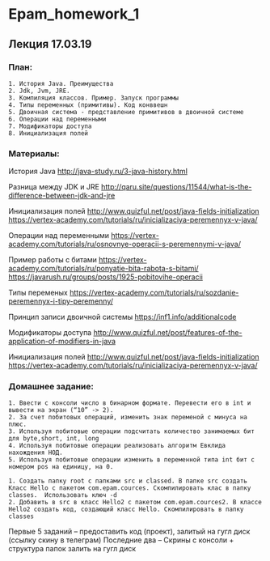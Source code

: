 # Epam_homework_1
## Лекция 17.03.19 
 
### План:

    1. История Java. Преимущества
    2. Jdk, Jvm, JRE. 
    3. Компиляция классов. Пример. Запуск программы
    4. Типы переменных (примитивы). Код конввешн
    5. Двоичная система - представление примитивов в двоичной системе
    6. Операции над переменными
    7. Модификаторы доступа
    8. Инициализация полей

### Материалы:

История Java 
http://java-study.ru/3-java-history.html

Разница между JDK и JRE 
http://qaru.site/questions/11544/what-is-the-difference-between-jdk-and-jre

Инициализация полей 
http://www.quizful.net/post/java-fields-initialization
https://vertex-academy.com/tutorials/ru/inicializaciya-peremennyx-v-java/

Операции над переменными
https://vertex-academy.com/tutorials/ru/osnovnye-operacii-s-peremennymi-v-java/

Пример работы с битами
https://vertex-academy.com/tutorials/ru/ponyatie-bita-rabota-s-bitami/
https://javarush.ru/groups/posts/1925-pobitovihe-operacii


Типы переменых 
https://vertex-academy.com/tutorials/ru/sozdanie-peremennyx-i-tipy-peremenny/

Принцип записи двоичной системы
https://inf1.info/additionalcode

Модификаторы доступа 
http://www.quizful.net/post/features-of-the-application-of-modifiers-in-java

Инициализация полей 
http://www.quizful.net/post/java-fields-initialization
https://vertex-academy.com/tutorials/ru/inicializaciya-peremennyx-v-java/


### Домашнее задание:

    1. Ввести с консоли число в бинарном формате. Перевести его в int и вывести на экран (“10” -> 2).
    2. За счет побитовых операций, изменить знак переменой с минуса на плюс.
    3. Используя побитовые операции подсчитать количество занимаемых бит для byte,short, int, long
    4. Используя побитовые операции реализовать алгоритм Евклида нахождения НОД.
    5. Используя побитовые операции изменить в переменной типа int бит с номером pos на единицу, на 0.

    1. Создать папку root с папками src и classed. В папке src создать  Класс Hello с пакетом com.epam.cources. Скомпилировать клас в папку classes.  Использовать ключ -d
    2. Добавить в src в класс Hello2 с пакетом com.epam.cources2. В классе Hello2 создать код, создающий класс Hello. Скомпилировать в папку classes

Первые 5 заданий – предоставить код (проект), залитый на гугл диск (ссылку скину в телеграм) 
Последние два – Скрины с консоли + структура папок залить на гугл диск 
